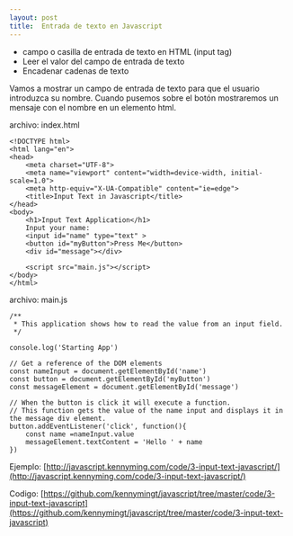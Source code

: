 ```yaml
---
layout: post
title:  Entrada de texto en Javascript
---
```

* campo o casilla de entrada de texto en HTML (input tag)
* Leer el valor del campo de entrada de texto
* Encadenar cadenas de texto

Vamos a mostrar un campo de entrada de texto para que el usuario introduzca su nombre.
Cuando pusemos sobre el botón mostraremos un mensaje con el nombre en un elemento html.

archivo: index.html
~~~
<!DOCTYPE html>
<html lang="en">
<head>
    <meta charset="UTF-8">
    <meta name="viewport" content="width=device-width, initial-scale=1.0">
    <meta http-equiv="X-UA-Compatible" content="ie=edge">
    <title>Input Text in Javascript</title>
</head>
<body>
    <h1>Input Text Application</h1>
    Input your name: 
    <input id="name" type="text" >
    <button id="myButton">Press Me</button>
    <div id="message"></div>
    
    <script src="main.js"></script>
</body>
</html>
~~~

archivo: main.js
~~~
/**
 * This application shows how to read the value from an input field.
 */

console.log('Starting App')

// Get a reference of the DOM elements
const nameInput = document.getElementById('name')
const button = document.getElementById('myButton')
const messageElement = document.getElementById('message')

// When the button is click it will execute a function.
// This function gets the value of the name input and displays it in the message div element.
button.addEventListener('click', function(){
    const name =nameInput.value
    messageElement.textContent = 'Hello ' + name
})
~~~

Ejemplo:
[http://javascript.kennyming.com/code/3-input-text-javascript/](http://javascript.kennyming.com/code/3-input-text-javascript/)

Codigo:
[https://github.com/kennymingt/javascript/tree/master/code/3-input-text-javascript](https://github.com/kennymingt/javascript/tree/master/code/3-input-text-javascript)